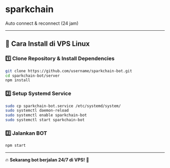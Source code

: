 # sparkchain
Auto connect & reconnect (24 jam) 

---

## **🚀 Cara Install di VPS Linux**
### **1️⃣ Clone Repository & Install Dependencies**
```bash
git clone https://github.com/username/sparkchain-bot.git
cd sparkchain-bot/server
npm install
```

### **2️⃣ Setup Systemd Service**
```bash
sudo cp sparkchain-bot.service /etc/systemd/system/
sudo systemctl daemon-reload
sudo systemctl enable sparkchain-bot
sudo systemctl start sparkchain-bot
```
### **2️⃣ Jalankan BOT**
```bash
npm start
```
---
🔥 **Sekarang bot berjalan 24/7 di VPS!** 🚀
